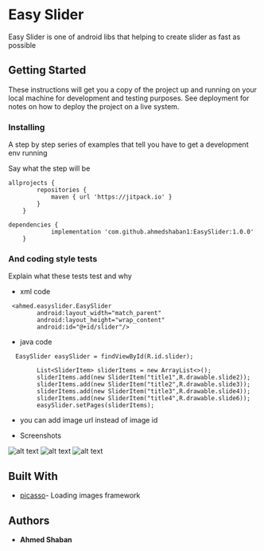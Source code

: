 # Easy Slider

Easy Slider is one of android libs that helping to create slider as fast as possible

## Getting Started

These instructions will get you a copy of the project up and running on your local machine for development and testing purposes. See deployment for notes on how to deploy the project on a live system.



### Installing

A step by step series of examples that tell you have to get a development env running

Say what the step will be

```
allprojects {
		repositories {
			maven { url 'https://jitpack.io' }
		}
	}
```

```
dependencies {
	        implementation 'com.github.ahmedshaban1:EasySlider:1.0.0'
	}
```




### And coding style tests

Explain what these tests test and why 
* xml code
```
 <ahmed.easyslider.EasySlider
        android:layout_width="match_parent"
        android:layout_height="wrap_content"
        android:id="@+id/slider"/>
```

* java code 
```
  EasySlider easySlider = findViewById(R.id.slider);

        List<SliderItem> sliderItems = new ArrayList<>();
        sliderItems.add(new SliderItem("title1",R.drawable.slide2));
        sliderItems.add(new SliderItem("title2",R.drawable.slide3));
        sliderItems.add(new SliderItem("title3",R.drawable.slide4));
        sliderItems.add(new SliderItem("title4",R.drawable.slide6));
        easySlider.setPages(sliderItems);
```

* you can add image url instead of  image id


* Screenshots  

 ![alt text](https://github.com/ahmedshaban1/EasySlider/blob/master/Screenshot_2018-05-11-18-44-00.png)
 ![alt text](https://github.com/ahmedshaban1/EasySlider/blob/master/Screenshot_2018-05-11-18-44-06.png)
 ![alt text](https://github.com/ahmedshaban1/EasySlider/blob/master/Screenshot_2018-05-11-18-44-10.png)


## Built With

* [picasso](http://square.github.io/picasso/)- Loading images framework


## Authors

* **Ahmed Shaban** 


